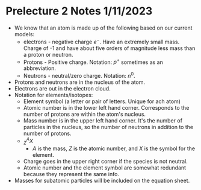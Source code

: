 # Prelecture 2 Notes 1/11/2023

* We know that an atom is made up of the following based on our current models:
  * electrons - negative charge $e^-$. Have an extremely small mass. Charge
  of -1 and have about five orders of magnitude less mass than a proton
  or neutron.
  * Protons - Positive charge. Notation: $p^+$ sometimes as an abbreviation.
  * Neutrons - neutral/zero charge. Notation: $n^0$.
* Protons and neutrons are in the nucleus of the atom.
* Electrons are out in the electron cloud.
* Notation for elements/isotopes:
  * Element symbol (a letter or pair of letters. Unique for ach atom)
  * Atomic number is in the lower left hand corner. Corresponds to the number
  of protons are within the atom's nucleus.
  * Mass number is in the upper left hand corner. It's the number of particles
  in the nucleus, so the number of neutrons in addition to the number of
  protons.
  * $^{A}_{Z}X$
    * $A$ is the mass, $Z$ is the atomic number, and $X$ is the symbol for the
    element.
  * Charge goes in the upper right corner if the species is not neutral.
  * Atomic number and the element symbol are somewhat redundant because they
  represent the same info.
* Masses for subatomic particles will be included on the equation sheet.
